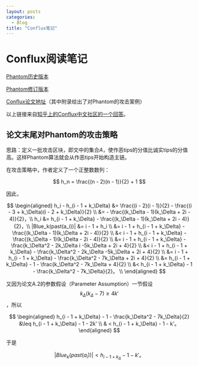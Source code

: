 ```yaml
---
layout: posts
categories:
  - Blog
title: "Conflux笔记"
---
```


# Conflux阅读笔记

[Phantom历史版本](https://eprint.iacr.org/eprint-bin/getfile.pl?entry=2018/104&version=20180529:083501&file=104.pdf)

[Phantom修订版本](https://eprint.iacr.org/2018/104.pdf)

[Conflux论文地址](https://arxiv.org/pdf/1805.03870.pdf)（其中附录给出了对Phantom的攻击案例）

以上链接来自[知乎上的Conflux中文社区的一个回答](https://www.zhihu.com/question/305112969/answer/550983357)。

## 论文末尾对Phantom的攻击策略

思路：定义一批攻击区块，即文中的集合$A$，使作恶tips的分值比诚实tips的分值高。这样Phantom算法就会从作恶tips开始构造主链。

在攻击策略中，作者定义了一个正整数数列：

$$
h_n = \frac{(n - 2)(n - 1)}{2} + 1
$$

因此，

$$
\begin{aligned}
h_i - h_{i - 1 + k_\Delta}
&= \frac{(i - 2)(i - 1)}{2} - \frac{(i - 3 + k_\Delta)(i - 2 + k_\Delta)}{2}  \\
&= - \frac{(k_\Delta - 1)(k_\Delta + 2i - 4)}{2}，\\
h_i
&= h_{i - 1 + k_\Delta} - \frac{(k_\Delta - 1)(k_\Delta + 2i - 4)}{2}，\\
|Blue_k(past(a_i))|
&= i - 1 + h_i  \\
&= i - 1 + h_{i - 1 + k_\Delta} - \frac{(k_\Delta - 1)(k_\Delta + 2i - 4)}{2}  \\
&< i - 1 + h_{i - 1 + k_\Delta} - \frac{(k_\Delta - 1)(k_\Delta - 2i - 4)}{2}  \\
&= i - 1 + h_{i - 1 + k_\Delta} - \frac{k_\Delta^2 - 2k_\Delta i -5k_\Delta + 2i + 4}{2}  \\
&< i - 1 + h_{i - 1 + k_\Delta} - \frac{k_\Delta^2 - 2k_\Delta -5k_\Delta + 2i + 4}{2}  \\
&= i - 1 + h_{i - 1 + k_\Delta} - \frac{k_\Delta^2 - 7k_\Delta + 2i + 4}{2}  \\
&= h_{i - 1 + k_\Delta} - 1 - \frac{k_\Delta^2 - 7k_\Delta + 4}{2}  \\
&< h_{i - 1 + k_\Delta} - 1 - \frac{k_\Delta^2 - 7k_\Delta}{2}。  \\
\end{aligned}
$$

又因为论文A.2的参数假设（Parameter Assumption）一节假设$$k_\Delta (k_\Delta - 7) \geq 4k'$$，所以

$$
\begin{aligned}
h_{i - 1 + k_\Delta} - 1 - \frac{k_\Delta^2 - 7k_\Delta}{2}
&\leq h_{i - 1 + k_\Delta} - 1 - 2k'  \\
& < h_{i - 1 + k_\Delta} - 1 - k'。
\end{aligned}
$$

于是

$$
|Blue_k(past(a_i))| < h_{i - 1 + k_\Delta} - 1 - k'。
$$
